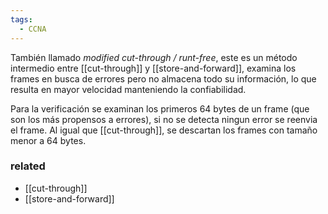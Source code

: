 ```yaml
---
tags:
  - CCNA
---
```

También llamado _modified cut-through / runt-free_, este es un método intermedio entre [[cut-through]] y [[store-and-forward]], examina los frames en busca de errores pero no almacena todo su información, lo que resulta en mayor velocidad manteniendo la confiabilidad. 

Para la verificación se examinan los primeros 64 bytes de un frame (que son los más propensos a errores), si no se detecta ningun error se reenvia el frame. Al igual que [[cut-through]], se descartan los frames con tamaño menor a 64 bytes. 

### related 
- [[cut-through]]
- [[store-and-forward]] 